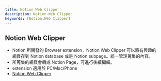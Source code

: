 ```yaml
---
title: Notion Web Clipper
description: Notion-Web Clipper
keywords: [Notion,Web Clipper]
---
```



## Notion Web Clipper
* Notion 所開發的 Browser extension，Notion Web Clipper 可以將有興趣的網頁存到 Notion database 或是 Notion subpage。統一管理蒐集的內容。
* 所蒐集的網頁會轉成 Notion Page，可進行後續編輯。
* extension 適用於 PC/Mac/Phone
* [Notion Web Clipper](https://www.notion.com/help/web-clipper)
